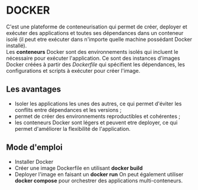 # DOCKER 

C'est une plateforme de conteneurisation qui permet de créer, deployer et exécuter des applications et toutes ses dépendances dans un conteneur isolé (il peut etre exécuter dans n'importe quelle machine possédant Docker installé).  
Les **conteneurs** Docker sont des environnements isolés qui incluent le nécessaire pour exécuter l'application. Ce sont des instances d'images Docker créées à partir des *Dockerfile* qui spécifient les dépendances, les configurations et scripts à exécuter pour créer l'image.

## Les avantages 

- Isoler les applications les unes des autres, ce qui permet d'éviter les conflits entre dépendances et les versions ; 
- permet de créer des environnements reproductibles et cohérentes ;
- les conteneurs Docker sont légers et peuvent etre deployer, ce qui permet d'améliorer la flexibilité de l'application.


## Mode d'emploi

- Installer Docker 
- Créer une image Dockerfile en utilisant **docker build**
- Deployer l'image en faisant un **docker run**
On peut également utiliser **docker compose** pour orchestrer des applications multi-conteneurs.